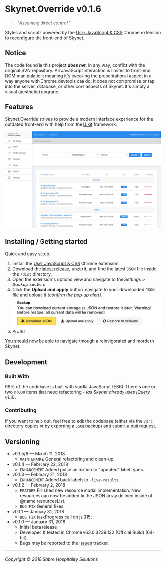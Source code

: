 # Skynet.Override v0.1.6
> _"Assuming direct control."_

Styles and scripts powered by the [User JavaScript & CSS](https://chrome.google.com/webstore/detail/user-javascript-and-css/nbhcbdghjpllgmfilhnhkllmkecfmpld) Chrome extension to reconfigure the front-end of Skynet.

## Notice

The code found in this project _**does not**_, in any way, conflict with the original SVN repository. All JavaScript interaction is limited to front-end DOM manipulation; meaning it's tweaking the presentational aspect in a way anyone with Chrome devtools can do. It does not compromise or tap into the server, database, or other core aspects of Skynet. It's simply a visual (aesthetic) upgrade.

## Features

Skynet.Override strives to provide a modern interface experience for the outdated front-end with help from the [UIkit](https://getuikit.com/) framework.

![Tasks List](assets/override-screen-tasks.jpg)

## Installing / Getting started

Quick and easy setup. 

1. Install the [User JavaScript & CSS](https://chrome.google.com/webstore/detail/user-javascript-and-css/nbhcbdghjpllgmfilhnhkllmkecfmpld) Chrome extension.
2. Download the [latest release](https://github.com/williampansky/skynet.override/releases), unzip it, and find the latest `JSON` file inside the `/dist` directory.
3. Open the extension's options view and navigate to the _Settings > Backup_ section.
4. Click the **Upload and apply** button, navigate to your downloaded `JSON` file and upload it _(confirm the pop-up alert)_.
![JSON Upload](assets/extension-screen-backup.jpg)
5. Profit!

You should now be able to navigate through a reinvigorated and mordern Skynet.

## Development

### Built With
99% of the codebase is built with vanilla JavaScript (ES6). There's one or two `@TODO` items that need refactoring – _(as Skynet already uses jQuery v1.3)_.

### Contributing

If you want to help out, feel free to edit the codebase (either via the `/src` directory copies or by exporting a `JSON` backup) and submit a pull request.

## Versioning

* v0.1.5/6 — March 11, 2018
    * `MAINTENANCE` General refactoring and clean-up.
* v0.1.4 — February 22, 2018
    * `ENHANCEMENT` Added pulse animation to "updated" label types.
* v0.1.3 — February 21, 2018
    * `ENHANCEMENT` Added back labels to `.live-results`.
* v0.1.2 — February 2, 2018
    * `FEATURE` Finished new resource modal implementation. New resources can now be added to the JSON array defined inside of @name resourcesList.
    * `BUG FIX` General fixes.
* v0.1.1 — January 31, 2018
    * `BUG FIX` taskProgress call on js:315;
* v0.1.0 — January 31, 2018
    * Initial beta release
    * Developed & tested in Chrome v63.0.3239.132 (Official Build) (64-bit).
    * Bugs may be reported to the [issues](https://github.com/williampansky/skynet.override/issues) tracker.

---

###### Copyright © 2018 Sabre Hospitality Solutions
